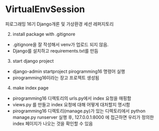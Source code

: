 # VirtualEnvSession
피로그래밍 16기 Django개론 및 가상환경 세션 레퍼지토리

2. install package with .gitignore
- .gitignore을 잘 작성해서 venv가 업로드 되지 않음.
- Django를 설치하고 requirements.txt를 만듬

3. start django project
- django-admin startproject pirogramming16 명령어 실행
- pirogramming16이라는 장고 프로젝트 생성됨

4. make index page
- pirogramming16 디렉토리의 urls.py에서 index 요청을 매핑함
- views.py 를 만들고 index 요청에 대해 어떻게 대처할지 명시함
- pirogramming16 디렉토리(manage.py)가 있는 디렉토리에서 python manage.py runserver 실행 후, 127.0.0.1:8000 에 접근하면 우리가 정의한 index 페이지가 나오는 것을 확인할 수 있음